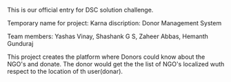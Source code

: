 This is our official entry for DSC solution challenge.

Temporary name for project: Karna
discription: Donor Management System

Team members: Yashas Vinay,
              Shashank G S,
              Zaheer Abbas,
              Hemanth Gunduraj

This project creates the platform where Donors could know about the NGO's and donate.
The donor would get the the list of NGO's localized wuth respect to the location of th user(donar).
